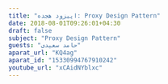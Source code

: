 ```yaml
---
title: "اپیزود هجده: Proxy Design Pattern"
date: 2018-08-01T09:26:01+04:30
draft: false
subject: "Proxy Design Pattern"
guests: "حامد سعیدی"
aparat_url: "KQ4ag"
aparat_id: "15330994767910242"
youtube_url: "xCAidNYblxc"
---
```

